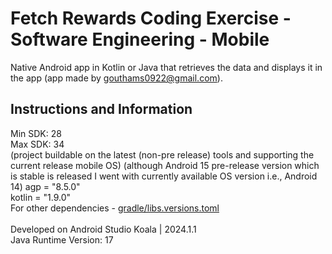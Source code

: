 # Fetch Rewards Coding Exercise - Software Engineering - Mobile
Native Android app in Kotlin or Java that retrieves the data and displays it in the app (app made by gouthams0922@gmail.com).

## Instructions and Information
Min SDK: 28
<br>
Max SDK: 34
<br>
(project buildable on the latest (non-pre release) tools and supporting the current release mobile OS) (although Android 15 pre-release version which is stable is released I went with currently available OS version i.e., Android 14)
agp = "8.5.0"
<br>
kotlin = "1.9.0"
<br>
For other dependencies - [gradle/libs.versions.toml](https://github.com/gouthams22/fetch-rewards-coding-exercise/blob/cd1afbdf27076180843d7f8b3bc7310ce5559100/gradle/libs.versions.toml)
<br><br>
Developed on Android Studio Koala | 2024.1.1
<br>
Java Runtime Version: 17
